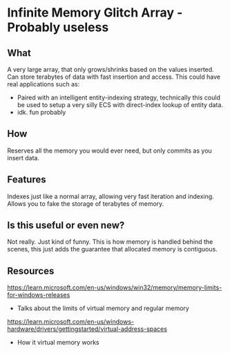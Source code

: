 # Infinite Memory Glitch Array - Probably useless

## What
A very large array, that only grows/shrinks based on the values inserted. Can store terabytes of data with fast insertion and access. This could have real applications such as:
- Paired with an intelligent entity-indexing strategy, technically this could be used to setup a very silly ECS with direct-index lookup of entity data.
- idk. fun probably

## How
Reserves all the memory you would ever need, but only commits as you insert data. 

## Features
Indexes just like a normal array, allowing very fast iteration and indexing. Allows you to fake the storage of terabytes of memory.

## Is this useful or even new?
Not really. Just kind of funny.
This is how memory is handled behind the scenes, this just adds the guarantee that allocated memory is contiguous.

## Resources

https://learn.microsoft.com/en-us/windows/win32/memory/memory-limits-for-windows-releases
- Talks about the limits of virtual memory and regular memory

https://learn.microsoft.com/en-us/windows-hardware/drivers/gettingstarted/virtual-address-spaces
- How it virtual memory works
